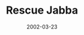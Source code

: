 ---
mission_id: hutplace
slug: "rescue-jabba"
editorsChoice:
title: "Rescue Jabba"
authors: 
    - "DarthDoctor"
date: 2002-03-23
filename: "/missions/hutplace.zip"
description: "Imperials kidnapped... er, HUTTnapped Jabba. His cronies are offering a reward for his safe return. Rescue Jabba and get back to the Crow. This won't be easy. The Imperials want Jabba bad. I mean real bad. I mean REALLY, REALLY BAD!"
cover: 
levelReplaced:	SECBASE
difficulty: no
bm:	yes
fme: yes
wax: yes
three_do: yes
voc: yes
gmd: no
vue: no
lfd: no
base: "New level from scratch" 
editors: "WDFUSE 2.00"

---